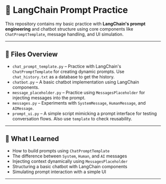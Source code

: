 # 🧠 LangChain Prompt Practice

This repository contains my basic practice with **LangChain's prompt engineering** and chatbot structure using core components like `ChatPromptTemplate`, message handling, and UI simulation.

---

## 📁 Files Overview

- `chat_prompt_template.py` – Practice with LangChain's `ChatPromptTemplate` for creating dynamic prompts. Use `chat_history.txt` as a database to get the history.
- `chatbot.py` – A basic chatbot implementation using LangChain components.
- `message_placeholder.py` – Practice using `MessagesPlaceholder` for injecting messages into the prompt.
- `messages.py` – Experiments with `SystemMessage`, `HumanMessage`, and `AIMessage`.
- `prompt_ui.py` – A simple script mimicking a prompt interface for testing conversation flows. Also use `template` to check reusability.

---

## 🧪 What I Learned

- How to build prompts using `ChatPromptTemplate`
- The difference between `System`, `Human`, and `AI` messages
- Injecting context dynamically using `MessagesPlaceholder`
- Structuring a basic chatbot with LangChain components
- Simulating prompt interaction with a simple UI

---
